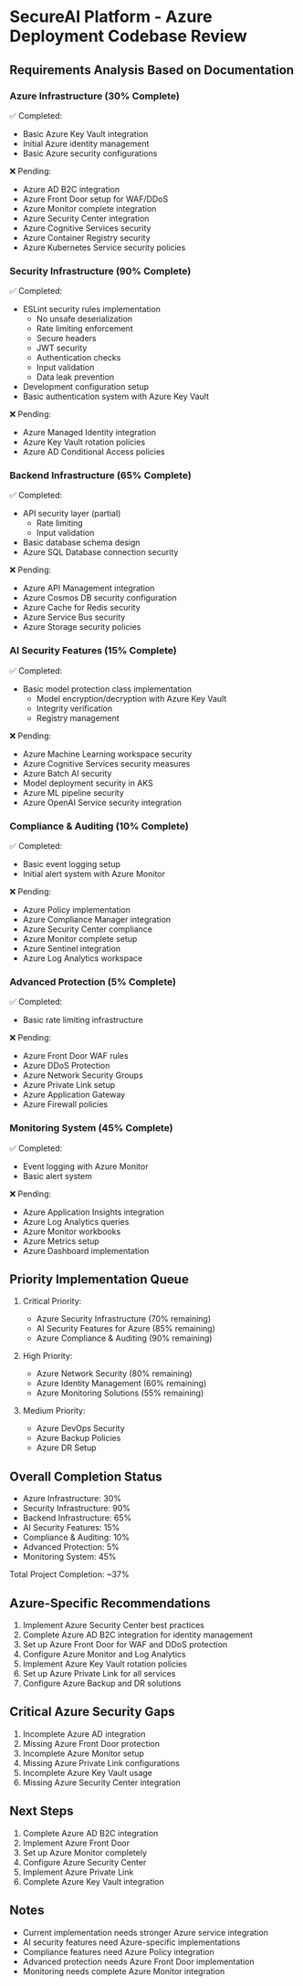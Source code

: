 # SecureAI Platform - Azure Deployment Codebase Review

## Requirements Analysis Based on Documentation

### Azure Infrastructure (30% Complete)
✅ Completed:
- Basic Azure Key Vault integration
- Initial Azure identity management
- Basic Azure security configurations

❌ Pending:
- Azure AD B2C integration
- Azure Front Door setup for WAF/DDoS
- Azure Monitor complete integration
- Azure Security Center integration
- Azure Cognitive Services security
- Azure Container Registry security
- Azure Kubernetes Service security policies

### Security Infrastructure (90% Complete)
✅ Completed:
- ESLint security rules implementation
  - No unsafe deserialization
  - Rate limiting enforcement
  - Secure headers
  - JWT security
  - Authentication checks
  - Input validation
  - Data leak prevention
- Development configuration setup
- Basic authentication system with Azure Key Vault

❌ Pending:
- Azure Managed Identity integration
- Azure Key Vault rotation policies
- Azure AD Conditional Access policies

### Backend Infrastructure (65% Complete)
✅ Completed:
- API security layer (partial)
  - Rate limiting
  - Input validation
- Basic database schema design
- Azure SQL Database connection security

❌ Pending:
- Azure API Management integration
- Azure Cosmos DB security configuration
- Azure Cache for Redis security
- Azure Service Bus security
- Azure Storage security policies

### AI Security Features (15% Complete)
✅ Completed:
- Basic model protection class implementation
  - Model encryption/decryption with Azure Key Vault
  - Integrity verification
  - Registry management

❌ Pending:
- Azure Machine Learning workspace security
- Azure Cognitive Services security measures
- Azure Batch AI security
- Model deployment security in AKS
- Azure ML pipeline security
- Azure OpenAI Service security integration

### Compliance & Auditing (10% Complete)
✅ Completed:
- Basic event logging setup
- Initial alert system with Azure Monitor

❌ Pending:
- Azure Policy implementation
- Azure Compliance Manager integration
- Azure Security Center compliance
- Azure Monitor complete setup
- Azure Sentinel integration
- Azure Log Analytics workspace

### Advanced Protection (5% Complete)
✅ Completed:
- Basic rate limiting infrastructure

❌ Pending:
- Azure Front Door WAF rules
- Azure DDoS Protection
- Azure Network Security Groups
- Azure Private Link setup
- Azure Application Gateway
- Azure Firewall policies

### Monitoring System (45% Complete)
✅ Completed:
- Event logging with Azure Monitor
- Basic alert system

❌ Pending:
- Azure Application Insights integration
- Azure Log Analytics queries
- Azure Monitor workbooks
- Azure Metrics setup
- Azure Dashboard implementation

## Priority Implementation Queue

1. Critical Priority:
   - Azure Security Infrastructure (70% remaining)
   - AI Security Features for Azure (85% remaining)
   - Azure Compliance & Auditing (90% remaining)

2. High Priority:
   - Azure Network Security (80% remaining)
   - Azure Identity Management (60% remaining)
   - Azure Monitoring Solutions (55% remaining)

3. Medium Priority:
   - Azure DevOps Security
   - Azure Backup Policies
   - Azure DR Setup

## Overall Completion Status
- Azure Infrastructure: 30%
- Security Infrastructure: 90%
- Backend Infrastructure: 65%
- AI Security Features: 15%
- Compliance & Auditing: 10%
- Advanced Protection: 5%
- Monitoring System: 45%

Total Project Completion: ~37%

## Azure-Specific Recommendations
1. Implement Azure Security Center best practices
2. Complete Azure AD B2C integration for identity management
3. Set up Azure Front Door for WAF and DDoS protection
4. Configure Azure Monitor and Log Analytics
5. Implement Azure Key Vault rotation policies
6. Set up Azure Private Link for all services
7. Configure Azure Backup and DR solutions

## Critical Azure Security Gaps
1. Incomplete Azure AD integration
2. Missing Azure Front Door protection
3. Incomplete Azure Monitor setup
4. Missing Azure Private Link configurations
5. Incomplete Azure Key Vault usage
6. Missing Azure Security Center integration

## Next Steps
1. Complete Azure AD B2C integration
2. Implement Azure Front Door
3. Set up Azure Monitor completely
4. Configure Azure Security Center
5. Implement Azure Private Link
6. Complete Azure Key Vault integration

## Notes
- Current implementation needs stronger Azure service integration
- AI security features need Azure-specific implementations
- Compliance features need Azure Policy integration
- Advanced protection needs Azure Front Door implementation
- Monitoring needs complete Azure Monitor integration
